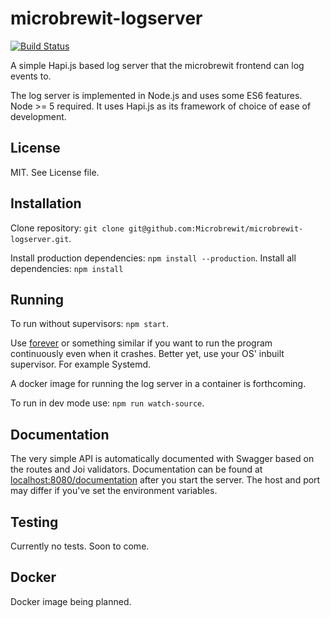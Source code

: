 # microbrewit-logserver

[![Build Status](https://travis-ci.org/Microbrewit/microbrewit-logserver.svg?branch=master)](https://travis-ci.org/Microbrewit/microbrewit-logserver)

A simple Hapi.js based log server that the microbrewit frontend can log events
to.

The log server is implemented in Node.js and uses some ES6 features. Node >= 5
required. It uses Hapi.js as its framework of choice of ease of development.

## License

MIT. See License file.

## Installation

Clone repository: `git clone git@github.com:Microbrewit/microbrewit-logserver.git`.

Install production dependencies: `npm install --production`.
Install all dependencies: `npm install`

## Running

To run without supervisors: `npm start`.

Use [forever](https://www.npmjs.com/package/forever) or something similar if
you want to run the program continuously even when it crashes. Better yet, use
your OS' inbuilt supervisor. For example Systemd.

A docker image for running the log server in a container is forthcoming.

To run in dev mode use: `npm run watch-source`.

## Documentation

The very simple API is automatically documented with Swagger based on the
routes and Joi validators. Documentation can be found at
[localhost:8080/documentation](http://localhost:8080/documentation) after you
start the server. The host and port may differ if you've set the environment
variables.

## Testing

Currently no tests. Soon to come.

## Docker

Docker image being planned.